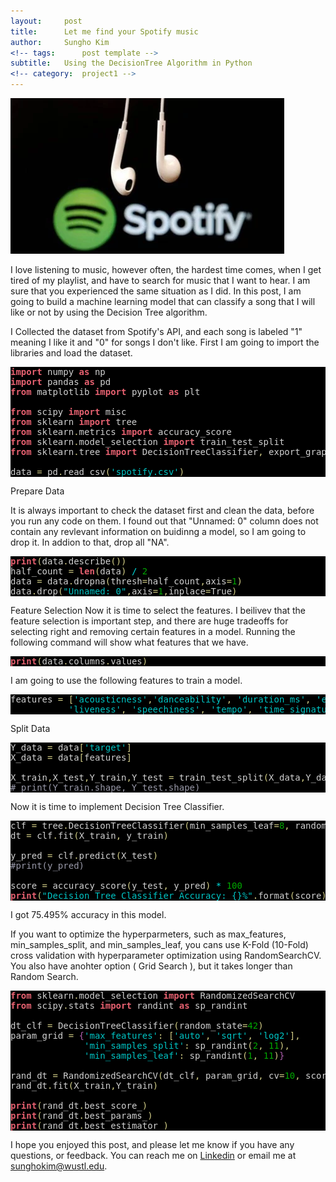 ```yaml
---
layout:     post
title:      Let me find your Spotify music
author:     Sungho Kim
<!-- tags: 		post template -->
subtitle:  	Using the DecisionTree Algorithm in Python
<!-- category:  project1 -->
---
```

![Description](/img/post/spotify/logo.png)

I love listening to music, however often, the hardest time comes, when I get tired of my playlist, and have to search for music that I want to hear. I am sure that you experienced the same situation as I did. In this post, I am going to build a machine learning model that can classify a song that I will like or not by using the Decision Tree algorithm.


I Collected the dataset from Spotify's API, and each song is labeled "1" meaning I like it and "0" for songs I don't like. First I am going to import the libraries and load the dataset.

<pre style='color:#d1d1d1;background:#000000;'><span style='color:#e66170; font-weight:bold; '>import</span> numpy <span style='color:#e66170; font-weight:bold; '>as</span> np
<span style='color:#e66170; font-weight:bold; '>import</span> pandas <span style='color:#e66170; font-weight:bold; '>as</span> pd 
<span style='color:#e66170; font-weight:bold; '>from</span> matplotlib <span style='color:#e66170; font-weight:bold; '>import</span> pyplot <span style='color:#e66170; font-weight:bold; '>as</span> plt

<span style='color:#e66170; font-weight:bold; '>from</span> scipy <span style='color:#e66170; font-weight:bold; '>import</span> misc
<span style='color:#e66170; font-weight:bold; '>from</span> sklearn <span style='color:#e66170; font-weight:bold; '>import</span> tree
<span style='color:#e66170; font-weight:bold; '>from</span> sklearn<span style='color:#d2cd86; '>.</span>metrics <span style='color:#e66170; font-weight:bold; '>import</span> accuracy_score
<span style='color:#e66170; font-weight:bold; '>from</span> sklearn<span style='color:#d2cd86; '>.</span>model_selection <span style='color:#e66170; font-weight:bold; '>import</span> train_test_split
<span style='color:#e66170; font-weight:bold; '>from</span> sklearn<span style='color:#d2cd86; '>.</span>tree <span style='color:#e66170; font-weight:bold; '>import</span> DecisionTreeClassifier<span style='color:#d2cd86; '>,</span> export_graphviz

data <span style='color:#d2cd86; '>=</span> pd<span style='color:#d2cd86; '>.</span>read_csv<span style='color:#d2cd86; '>(</span><span style='color:#00c4c4; '>'spotify.csv'</span><span style='color:#d2cd86; '>)</span>
</pre>


Prepare Data

It is always important to check the dataset first and clean the data, before you run any code on them. I found out that "Unnamed: 0" column does not contain any revlevant information on buidinng a model, so I am going to drop it. In addion to that, drop all "NA".

<pre style='color:#d1d1d1;background:#000000;'><span style='color:#e66170; font-weight:bold; '>print</span><span style='color:#d2cd86; '>(</span>data<span style='color:#d2cd86; '>.</span>describe<span style='color:#d2cd86; '>(</span><span style='color:#d2cd86; '>)</span><span style='color:#d2cd86; '>)</span>
half_count <span style='color:#d2cd86; '>=</span> <span style='color:#e66170; font-weight:bold; '>len</span><span style='color:#d2cd86; '>(</span>data<span style='color:#d2cd86; '>)</span> <span style='color:#00dddd; '>/</span> <span style='color:#00a800; '>2</span>
data <span style='color:#d2cd86; '>=</span> data<span style='color:#d2cd86; '>.</span>dropna<span style='color:#d2cd86; '>(</span>thresh<span style='color:#d2cd86; '>=</span>half_count<span style='color:#d2cd86; '>,</span>axis<span style='color:#d2cd86; '>=</span><span style='color:#00a800; '>1</span><span style='color:#d2cd86; '>)</span> 
data<span style='color:#d2cd86; '>.</span>drop<span style='color:#d2cd86; '>(</span><span style='color:#00c4c4; '>"Unnamed: 0"</span><span style='color:#d2cd86; '>,</span>axis<span style='color:#d2cd86; '>=</span><span style='color:#00a800; '>1</span><span style='color:#d2cd86; '>,</span>inplace<span style='color:#d2cd86; '>=</span>True<span style='color:#d2cd86; '>)</span>
</pre>

Feature Selection
Now it is time to select the features. I beilivev that the feature selection is important step, and there are huge tradeoffs for selecting right and removing certain features in a model. Running the following command will show what features that we have. 

<pre style='color:#d1d1d1;background:#000000;'><span style='color:#e66170; font-weight:bold; '>print</span><span style='color:#d2cd86; '>(</span>data<span style='color:#d2cd86; '>.</span>columns<span style='color:#d2cd86; '>.</span>values<span style='color:#d2cd86; '>)</span>
</pre>

I am going to use the following features to train a model.

<pre style='color:#d1d1d1;background:#000000;'>features <span style='color:#d2cd86; '>=</span> <span style='color:#d2cd86; '>[</span><span style='color:#00c4c4; '>'acousticness'</span><span style='color:#d2cd86; '>,</span><span style='color:#00c4c4; '>'danceability'</span><span style='color:#d2cd86; '>,</span> <span style='color:#00c4c4; '>'duration_ms'</span><span style='color:#d2cd86; '>,</span> <span style='color:#00c4c4; '>'energy'</span><span style='color:#d2cd86; '>,</span> <span style='color:#00c4c4; '>'instrumentalness'</span><span style='color:#d2cd86; '>,</span> <span style='color:#00c4c4; '>'key'</span><span style='color:#d2cd86; '>,</span>
           <span style='color:#00c4c4; '>'liveness'</span><span style='color:#d2cd86; '>,</span> <span style='color:#00c4c4; '>'speechiness'</span><span style='color:#d2cd86; '>,</span> <span style='color:#00c4c4; '>'tempo'</span><span style='color:#d2cd86; '>,</span> <span style='color:#00c4c4; '>'time_signature'</span><span style='color:#d2cd86; '>,</span> <span style='color:#00c4c4; '>'valence'</span><span style='color:#d2cd86; '>]</span>
</pre>


Split Data
<pre style='color:#d1d1d1;background:#000000;'>Y_data <span style='color:#d2cd86; '>=</span> data<span style='color:#d2cd86; '>[</span><span style='color:#00c4c4; '>'target'</span><span style='color:#d2cd86; '>]</span>
X_data <span style='color:#d2cd86; '>=</span> data<span style='color:#d2cd86; '>[</span>features<span style='color:#d2cd86; '>]</span> 

X_train<span style='color:#d2cd86; '>,</span>X_test<span style='color:#d2cd86; '>,</span>Y_train<span style='color:#d2cd86; '>,</span>Y_test <span style='color:#d2cd86; '>=</span> train_test_split<span style='color:#d2cd86; '>(</span>X_data<span style='color:#d2cd86; '>,</span>Y_data<span style='color:#d2cd86; '>,</span>random_state<span style='color:#d2cd86; '>=</span><span style='color:#00a800; '>42</span><span style='color:#d2cd86; '>,</span>stratify<span style='color:#d2cd86; '>=</span>Y_data<span style='color:#d2cd86; '>)</span> <span style='color:#9999a9; '>#what does stratify do?</span>
<span style='color:#9999a9; '># print(Y_train.shape, Y_test.shape)</span>
</pre>


Now it is time to implement Decision Tree Classifier. 
<pre style='color:#d1d1d1;background:#000000;'>clf <span style='color:#d2cd86; '>=</span> tree<span style='color:#d2cd86; '>.</span>DecisionTreeClassifier<span style='color:#d2cd86; '>(</span>min_samples_leaf<span style='color:#d2cd86; '>=</span><span style='color:#00a800; '>8</span><span style='color:#d2cd86; '>,</span> random_state<span style='color:#d2cd86; '>=</span><span style='color:#00a800; '>42</span><span style='color:#d2cd86; '>)</span> 
dt <span style='color:#d2cd86; '>=</span> clf<span style='color:#d2cd86; '>.</span>fit<span style='color:#d2cd86; '>(</span>X_train<span style='color:#d2cd86; '>,</span> y_train<span style='color:#d2cd86; '>)</span> 

y_pred <span style='color:#d2cd86; '>=</span> clf<span style='color:#d2cd86; '>.</span>predict<span style='color:#d2cd86; '>(</span>X_test<span style='color:#d2cd86; '>)</span> 
<span style='color:#9999a9; '>#print(y_pred) </span>

score <span style='color:#d2cd86; '>=</span> accuracy_score<span style='color:#d2cd86; '>(</span>y_test<span style='color:#d2cd86; '>,</span> y_pred<span style='color:#d2cd86; '>)</span> <span style='color:#00dddd; '>*</span> <span style='color:#00a800; '>100</span>
<span style='color:#e66170; font-weight:bold; '>print</span><span style='color:#d2cd86; '>(</span><span style='color:#00c4c4; '>"Decision Tree Classifier Accuracy: {}%"</span><span style='color:#d2cd86; '>.</span>format<span style='color:#d2cd86; '>(</span>score<span style='color:#d2cd86; '>)</span><span style='color:#d2cd86; '>)</span>
</pre>
I got 75.495% accuracy in this model.


If you want to optimize the hyperparmeters, such as max_features, min_samples_split, and min_samples_leaf, you cans use K-Fold (10-Fold) cross validation with hyperparameter optimization using RandomSearchCV. You also have anohter option ( Grid Search ), but it takes longer than Random Search.

<pre style='color:#d1d1d1;background:#000000;'><span style='color:#e66170; font-weight:bold; '>from</span> sklearn<span style='color:#d2cd86; '>.</span>model_selection <span style='color:#e66170; font-weight:bold; '>import</span> RandomizedSearchCV
<span style='color:#e66170; font-weight:bold; '>from</span> scipy<span style='color:#d2cd86; '>.</span>stats <span style='color:#e66170; font-weight:bold; '>import</span> randint <span style='color:#e66170; font-weight:bold; '>as</span> sp_randint

dt_clf <span style='color:#d2cd86; '>=</span> DecisionTreeClassifier<span style='color:#d2cd86; '>(</span>random_state<span style='color:#d2cd86; '>=</span><span style='color:#00a800; '>42</span><span style='color:#d2cd86; '>)</span>
param_grid <span style='color:#d2cd86; '>=</span> <span style='color:#b060b0; '>{</span><span style='color:#00c4c4; '>'max_features'</span><span style='color:#d2cd86; '>:</span> <span style='color:#d2cd86; '>[</span><span style='color:#00c4c4; '>'auto'</span><span style='color:#d2cd86; '>,</span> <span style='color:#00c4c4; '>'sqrt'</span><span style='color:#d2cd86; '>,</span> <span style='color:#00c4c4; '>'log2'</span><span style='color:#d2cd86; '>]</span><span style='color:#d2cd86; '>,</span>
              <span style='color:#00c4c4; '>'min_samples_split'</span><span style='color:#d2cd86; '>:</span> sp_randint<span style='color:#d2cd86; '>(</span><span style='color:#00a800; '>2</span><span style='color:#d2cd86; '>,</span> <span style='color:#00a800; '>11</span><span style='color:#d2cd86; '>)</span><span style='color:#d2cd86; '>,</span> 
              <span style='color:#00c4c4; '>'min_samples_leaf'</span><span style='color:#d2cd86; '>:</span> sp_randint<span style='color:#d2cd86; '>(</span><span style='color:#00a800; '>1</span><span style='color:#d2cd86; '>,</span> <span style='color:#00a800; '>11</span><span style='color:#d2cd86; '>)</span><span style='color:#b060b0; '>}</span>

rand_dt <span style='color:#d2cd86; '>=</span> RandomizedSearchCV<span style='color:#d2cd86; '>(</span>dt_clf<span style='color:#d2cd86; '>,</span> param_grid<span style='color:#d2cd86; '>,</span> cv<span style='color:#d2cd86; '>=</span><span style='color:#00a800; '>10</span><span style='color:#d2cd86; '>,</span> scoring<span style='color:#d2cd86; '>=</span><span style='color:#00c4c4; '>"accuracy"</span><span style='color:#d2cd86; '>,</span> n_iter<span style='color:#d2cd86; '>=</span><span style='color:#00a800; '>100</span><span style='color:#d2cd86; '>,</span> random_state<span style='color:#d2cd86; '>=</span><span style='color:#00a800; '>42</span><span style='color:#d2cd86; '>)</span>
rand_dt<span style='color:#d2cd86; '>.</span>fit<span style='color:#d2cd86; '>(</span>X_train<span style='color:#d2cd86; '>,</span>Y_train<span style='color:#d2cd86; '>)</span>

<span style='color:#e66170; font-weight:bold; '>print</span><span style='color:#d2cd86; '>(</span>rand_dt<span style='color:#d2cd86; '>.</span>best_score_<span style='color:#d2cd86; '>)</span>
<span style='color:#e66170; font-weight:bold; '>print</span><span style='color:#d2cd86; '>(</span>rand_dt<span style='color:#d2cd86; '>.</span>best_params_<span style='color:#d2cd86; '>)</span>
<span style='color:#e66170; font-weight:bold; '>print</span><span style='color:#d2cd86; '>(</span>rand_dt<span style='color:#d2cd86; '>.</span>best_estimator_<span style='color:#d2cd86; '>)</span>
</pre>

I hope you enjoyed this post, and please let me know if you have any questions, or feedback. You can reach me on [Linkedin](https://www.linkedin.com/in/sunghok/) or email me at <a href="mailto:sunghokim@wustl.edu?Subject=Hello%20again" target="_top">sunghokim@wustl.edu</a>.
